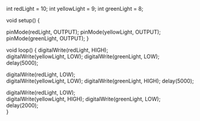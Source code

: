 int redLight = 10;
int yellowLight = 9;
int greenLight = 8;

void setup() {

  pinMode(redLight, OUTPUT);
  pinMode(yellowLight, OUTPUT);
  pinMode(greenLight, OUTPUT);
}

void loop() {
  digitalWrite(redLight, HIGH);  
  digitalWrite(yellowLight, LOW); 
  digitalWrite(greenLight, LOW);  
  delay(5000);                    

  
  digitalWrite(redLight, LOW);    
  digitalWrite(yellowLight, LOW); 
  digitalWrite(greenLight, HIGH); 
  delay(5000);                    

  
  digitalWrite(redLight, LOW);    
  digitalWrite(yellowLight, HIGH);
  digitalWrite(greenLight, LOW);  
  delay(2000);                   
}
